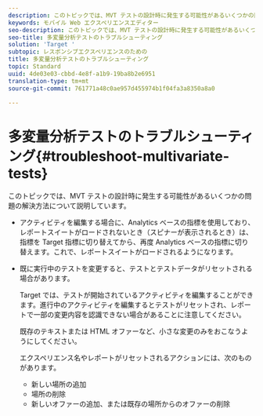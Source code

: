 ```yaml
---
description: このトピックでは、MVT テストの設計時に発生する可能性があるいくつかの問題の解決方法について説明しています。
keywords: モバイル Web エクスペリエンスエディター
seo-description: このトピックでは、MVT テストの設計時に発生する可能性があるいくつかの問題の解決方法について説明しています。
seo-title: 多変量分析テストのトラブルシューティング
solution: 'Target '
subtopic: レスポンシブエクスペリエンスのための
title: 多変量分析テストのトラブルシューティング
topic: Standard
uuid: 4de03e03-cbbd-4e8f-a1b9-19ba8b2e6951
translation-type: tm+mt
source-git-commit: 761771a48c0ae957d455974b1f04fa3a8350a8a0

---
```



# 多変量分析テストのトラブルシューティング{#troubleshoot-multivariate-tests}

このトピックでは、MVT テストの設計時に発生する可能性があるいくつかの問題の解決方法について説明しています。

* アクティビティを編集する場合に、Analytics ベースの指標を使用しており、レポートスイートがロードされないとき（スピナーが表示されるとき）は、指標を Target 指標に切り替えてから、再度 Analytics ベースの指標に切り替えます。これで、レポートスイートがロードされるようになります。
* 既に実行中のテストを変更すると、テストとテストデータがリセットされる場合があります。

   Target では、テストが開始されているアクティビティを編集することができます。進行中のアクティビティを編集するとテストがリセットされ、レポートで一部の変更内容を認識できない場合があることに注意してください。

   既存のテキストまたは HTML オファーなど、小さな変更のみをおこなうようにしてください。

   エクスペリエンス名やレポートがリセットされるアクションには、次のものがあります。

   * 新しい場所の追加
   * 場所の削除
   * 新しいオファーの追加、または既存の場所からのオファーの削除

